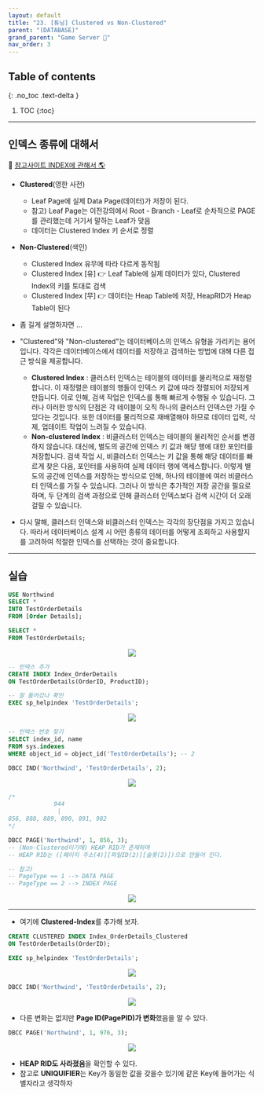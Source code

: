 ```yaml
---
layout: default
title: "23. [튜닝] Clustered vs Non-Clustered"
parent: "(DATABASE)"
grand_parent: "Game Server 👾"
nav_order: 3
---
```


## Table of contents
{: .no_toc .text-delta }

1. TOC
{:toc}

---

## 인덱스 종류에 대해서

🍁 [참고사이트 INDEX에 관해서 🌎](https://taehyungs-programming-blog.github.io/blog/docs/game-server/database/15-db/)

* **Clustered**(영한 사전)
    * Leaf Page에 실제 Data Page(데이터)가 저장이 된다.
    * 참고) Leaf Page는 이전강의에서 Root - Branch - Leaf로 순차적으로 PAGE를 관리했는데 거기서 말하는 Leaf가 맞음
    * 데이터는 Clustered Index 키 순서로 정렬
* **Non-Clustered**(색인)
    * Clustered Index 유무에 따라 다르게 동작됨
    * Clustered Index [유] 👉 Leaf Table에 실제 데이터가 있다, Clustered Index의 키를 토대로 검색
    * Clustered Index [무] 👉 데이터는 Heap Table에 저장, HeapRID가 Heap Table이 된다

* 좀 길게 설명하자면 ...
* "Clustered"와 "Non-clustered"는 데이터베이스의 인덱스 유형을 가리키는 용어입니다. 각각은 데이터베이스에서 데이터를 저장하고 검색하는 방법에 대해 다른 접근 방식을 제공합니다.
  * **Clustered Index** : 클러스터 인덱스는 테이블의 데이터를 물리적으로 재정렬합니다. 이 재정렬은 테이블의 행들이 인덱스 키 값에 따라 정렬되어 저장되게 만듭니다. 이로 인해, 검색 작업은 인덱스를 통해 빠르게 수행될 수 있습니다. 그러나 이러한 방식의 단점은 각 테이블이 오직 하나의 클러스터 인덱스만 가질 수 있다는 것입니다. 또한 데이터를 물리적으로 재배열해야 하므로 데이터 입력, 삭제, 업데이트 작업이 느려질 수 있습니다.
  * **Non-clustered Index** : 비클러스터 인덱스는 테이블의 물리적인 순서를 변경하지 않습니다. 대신에, 별도의 공간에 인덱스 키 값과 해당 행에 대한 포인터를 저장합니다. 검색 작업 시, 비클러스터 인덱스는 키 값을 통해 해당 데이터를 빠르게 찾은 다음, 포인터를 사용하여 실제 데이터 행에 액세스합니다. 이렇게 별도의 공간에 인덱스를 저장하는 방식으로 인해, 하나의 테이블에 여러 비클러스터 인덱스를 가질 수 있습니다. 그러나 이 방식은 추가적인 저장 공간을 필요로 하며, 두 단계의 검색 과정으로 인해 클러스터 인덱스보다 검색 시간이 더 오래 걸릴 수 있습니다.
* 다시 말해, 클러스터 인덱스와 비클러스터 인덱스는 각각의 장단점을 가지고 있습니다. 따라서 데이터베이스 설계 시 어떤 종류의 데이터를 어떻게 조회하고 사용할지를 고려하여 적절한 인덱스를 선택하는 것이 중요합니다.

---

## 실습

```sql
USE Northwind
SELECT *
INTO TestOrderDetails
FROM [Order Details];

SELECT *
FROM TestOrderDetails;
```

<p align="center">
  <img src="https://taehyungs-programming-blog.github.io/blog/assets/images/database/basic-23-3.png"/>
</p>

```sql
-- 인덱스 추가
CREATE INDEX Index_OrderDetails
ON TestOrderDetails(OrderID, ProductID);

-- 잘 들어갔나 확인
EXEC sp_helpindex 'TestOrderDetails';
```

<p align="center">
  <img src="https://taehyungs-programming-blog.github.io/blog/assets/images/database/basic-23-1.png"/>
</p>

```sql
-- 인덱스 번호 찾기
SELECT index_id, name
FROM sys.indexes
WHERE object_id = object_id('TestOrderDetails'); -- 2

DBCC IND('Northwind', 'TestOrderDetails', 2);
```

<p align="center">
  <img src="https://taehyungs-programming-blog.github.io/blog/assets/images/database/basic-23-2.png"/>
</p>

```sql
/*
             944
              |
856, 888, 889, 890, 891, 982
*/
```

```sql
DBCC PAGE('Northwind', 1, 856, 3);
-- (Non-Clustered이기에) HEAP RID가 존재하며 
-- HEAP RID는 ([페이지 주소(4)][파일ID(2)][슬롯(2)])으로 만들어 진다.

-- 참고)
-- PageType == 1 --> DATA PAGE
-- PageType == 2 --> INDEX PAGE
```

<p align="center">
  <img src="https://taehyungs-programming-blog.github.io/blog/assets/images/database/basic-23-4.png"/>
</p>

---

* 여기에 **Clustered-Index**를 추가해 보자.

```sql
CREATE CLUSTERED INDEX Index_OrderDetails_Clustered
ON TestOrderDetails(OrderID);

EXEC sp_helpindex 'TestOrderDetails';
```

<p align="center">
  <img src="https://taehyungs-programming-blog.github.io/blog/assets/images/database/basic-23-5.png"/>
</p>

```sql
DBCC IND('Northwind', 'TestOrderDetails', 2);
```

<p align="center">
  <img src="https://taehyungs-programming-blog.github.io/blog/assets/images/database/basic-23-6.png"/>
</p>

* 다른 변화는 없지만 **Page ID(PagePID)가 변화**했음을 알 수 있다.

```sql
DBCC PAGE('Northwind', 1, 976, 3);
```

<p align="center">
  <img src="https://taehyungs-programming-blog.github.io/blog/assets/images/database/basic-23-7.png"/>
</p>

* **HEAP RID도 사라졌음**을 확인할 수 있다.
* 참고로 **UNIQUIFIER**는 Key가 동일한 값을 갖을수 있기에 같은 Key에 들어가는 식별자라고 생각하자
